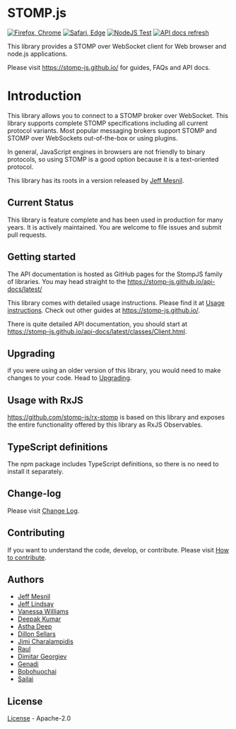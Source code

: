 # STOMP.js

[![Firefox, Chrome](https://github.com/stomp-js/stompjs/actions/workflows/linux.yml/badge.svg?branch=develop)](https://github.com/stomp-js/stompjs/actions/workflows/linux.yml)
[![Safari, Edge](https://github.com/stomp-js/stompjs/actions/workflows/osx.yml/badge.svg?branch=develop)](https://github.com/stomp-js/stompjs/actions/workflows/osx.yml)
[![NodeJS Test](https://github.com/stomp-js/stompjs/actions/workflows/node-js.yml/badge.svg?branch=develop)](https://github.com/stomp-js/stompjs/actions/workflows/node-js.yml)
[![API docs refresh](https://github.com/stomp-js/stompjs/actions/workflows/docs-refresh.yml/badge.svg?branch=develop)](https://github.com/stomp-js/stompjs/actions/workflows/docs-refresh.yml)

This library provides a STOMP over WebSocket client for Web browser and node.js applications.

Please visit https://stomp-js.github.io/ for guides, FAQs and API docs.

# Introduction

This library allows you to connect to a STOMP broker over WebSocket. This library
supports complete STOMP specifications including all current protocol variants. Most
popular messaging brokers support STOMP and STOMP over WebSockets out-of-the-box
or using plugins.

In general, JavaScript engines in browsers are not friendly to binary protocols,
so using STOMP is a good option because it is a text-oriented protocol.

This library has its roots in a version released by [Jeff Mesnil](http://jmesnil.net/).

## Current Status

This library is feature complete and has been used in production for many years. It
is actively maintained. You are welcome to file issues and submit pull requests.

## Getting started

The API documentation is hosted as GitHub pages for the StompJS family of libraries.
You may head straight to the https://stomp-js.github.io/api-docs/latest/

This library comes with detailed usage instructions. Please find it at
[Usage instructions](https://stomp-js.github.io/guide/stompjs/using-stompjs-v5.html).
Check out other guides at https://stomp-js.github.io/.

There is quite detailed API documentation,
you should start at https://stomp-js.github.io/api-docs/latest/classes/Client.html.

## Upgrading

if you were using an older version of this library, you would need to make changes
to your code. Head to
[Upgrading](https://stomp-js.github.io/#upgrading).

## Usage with RxJS

https://github.com/stomp-js/rx-stomp is based on this library and exposes the entire functionality
offered by this library as RxJS Observables.

## TypeScript definitions

The npm package includes TypeScript definitions, so there is no need to install it separately.

## Change-log

Please visit [Change Log](Change-log.md).

## Contributing

If you want to understand the code, develop, or contribute. Please visit
[How to contribute](Contribute.md).

## Authors

- [Jeff Mesnil](http://jmesnil.net/)
- [Jeff Lindsay](http://github.com/progrium)
- [Vanessa Williams](http://github.com/fridgebuzz)
- [Deepak Kumar](https://github.com/kum-deepak)
- [Astha Deep](https://github.com/astha183)
- [Dillon Sellars](https://github.com/dillon-sellars)
- [Jimi Charalampidis](https://github.com/jimic)
- [Raul](https://github.com/rulonder)
- [Dimitar Georgiev](https://github.com/iMitaka)
- [Genadi](https://github.com/genadis)
- [Bobohuochai](https://github.com/bobohuochai)
- [Sailai](https://github.com/sailai)

## License

[License](LICENSE) - Apache-2.0
